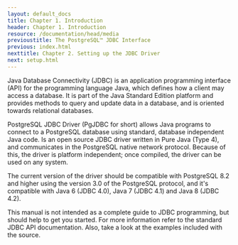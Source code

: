 ```yaml
---
layout: default_docs
title: Chapter 1. Introduction
header: Chapter 1. Introduction
resource: /documentation/head/media
previoustitle: The PostgreSQL™ JDBC Interface
previous: index.html
nexttitle: Chapter 2. Setting up the JDBC Driver
next: setup.html
---
```

		
Java Database Connectivity (JDBC) is an application programming interface (API) for
the programming language Java, which defines how a client may access a database.
It is part of the Java Standard Edition platform and provides methods to query and
update data in a database, and is oriented towards relational databases.
		
PostgreSQL JDBC Driver (PgJDBC for short) allows Java programs to connect to a PostgreSQL
database using standard, database independent Java code. Is an open source JDBC driver
written in Pure Java (Type 4), and communicates in the PostgreSQL native network protocol.
Because of this, the driver is platform independent; once compiled, the driver
can be used on any system.

The current version of the driver should be compatible with PostgreSQL 8.2 and higher
using the version 3.0 of the PostgreSQL protocol, and it's compatible with Java 6 (JDBC 4.0),
Java 7 (JDBC 4.1) and Java 8 (JDBC 4.2).
  		
This manual is not intended as a complete guide to JDBC programming, but should
help to get you started. For more information refer to the standard JDBC API
documentation. Also, take a look at the examples included with the source.
